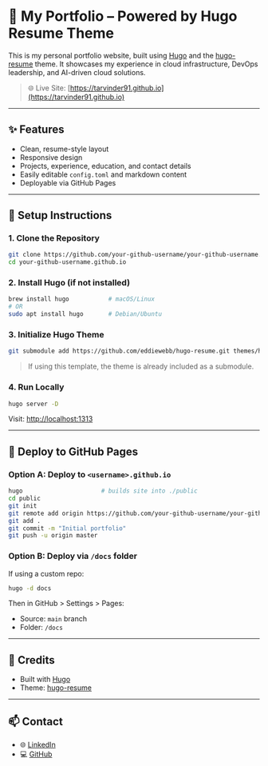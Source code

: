 # 🚀 My Portfolio – Powered by Hugo Resume Theme

This is my personal portfolio website, built using [Hugo](https://gohugo.io/) and the [hugo-resume](https://themes.gohugo.io/themes/hugo-resume) theme. It showcases my experience in cloud infrastructure, DevOps leadership, and AI-driven cloud solutions.

> 🌐 Live Site: [https://tarvinder91.github.io](https://tarvinder91.github.io)

---

## ✨ Features

- Clean, resume-style layout
- Responsive design
- Projects, experience, education, and contact details
- Easily editable `config.toml` and markdown content
- Deployable via GitHub Pages

---

## 🚧 Setup Instructions

### 1. Clone the Repository

```bash
git clone https://github.com/your-github-username/your-github-username.github.io.git
cd your-github-username.github.io
```

### 2. Install Hugo (if not installed)

```bash
brew install hugo           # macOS/Linux
# OR
sudo apt install hugo       # Debian/Ubuntu
```

### 3. Initialize Hugo Theme

```bash
git submodule add https://github.com/eddiewebb/hugo-resume.git themes/hugo-resume
```

> If using this template, the theme is already included as a submodule.

### 4. Run Locally

```bash
hugo server -D
```

Visit: [http://localhost:1313](http://localhost:1313)

---

## 🚀 Deploy to GitHub Pages

### Option A: Deploy to `<username>.github.io`

```bash
hugo                      # builds site into ./public
cd public
git init
git remote add origin https://github.com/your-github-username/your-github-username.github.io.git
git add .
git commit -m "Initial portfolio"
git push -u origin master
```

### Option B: Deploy via `/docs` folder

If using a custom repo:

```bash
hugo -d docs
```

Then in GitHub > Settings > Pages:
- Source: `main` branch
- Folder: `/docs`

---

## 🧠 Credits

- Built with [Hugo](https://gohugo.io/)
- Theme: [hugo-resume](https://github.com/eddiewebb/hugo-resume.git)

---

## 📫 Contact

- 🌐 [LinkedIn](https://linkedin.com/in/tarvinder91)
- 💻 [GitHub](https://github.com/tarvinder91)
